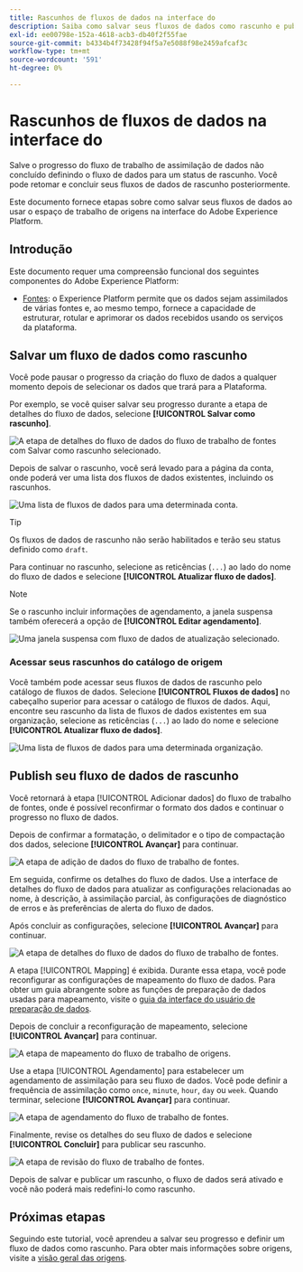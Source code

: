 ```yaml
---
title: Rascunhos de fluxos de dados na interface do
description: Saiba como salvar seus fluxos de dados como rascunho e publicá-los posteriormente, ao usar o espaço de trabalho de fontes.
exl-id: ee00798e-152a-4618-acb3-db40f2f55fae
source-git-commit: b4334b4f73428f94f5a7e5088f98e2459afcaf3c
workflow-type: tm+mt
source-wordcount: '591'
ht-degree: 0%

---
```


# Rascunhos de fluxos de dados na interface do

Salve o progresso do fluxo de trabalho de assimilação de dados não concluído definindo o fluxo de dados para um status de rascunho. Você pode retomar e concluir seus fluxos de dados de rascunho posteriormente.

Este documento fornece etapas sobre como salvar seus fluxos de dados ao usar o espaço de trabalho de origens na interface do Adobe Experience Platform.

## Introdução

Este documento requer uma compreensão funcional dos seguintes componentes do Adobe Experience Platform:

* [Fontes](../../home.md): o Experience Platform permite que os dados sejam assimilados de várias fontes e, ao mesmo tempo, fornece a capacidade de estruturar, rotular e aprimorar os dados recebidos usando os serviços da plataforma.

## Salvar um fluxo de dados como rascunho

Você pode pausar o progresso da criação do fluxo de dados a qualquer momento depois de selecionar os dados que trará para a Plataforma.

Por exemplo, se você quiser salvar seu progresso durante a etapa de detalhes do fluxo de dados, selecione **[!UICONTROL Salvar como rascunho]**.

![A etapa de detalhes do fluxo de dados do fluxo de trabalho de fontes com Salvar como rascunho selecionado.](../../images/tutorials/draft/save-as-draft.png)

Depois de salvar o rascunho, você será levado para a página da conta, onde poderá ver uma lista dos fluxos de dados existentes, incluindo os rascunhos.

![Uma lista de fluxos de dados para uma determinada conta.](../../images/tutorials/draft/draft-dataflow.png)

>[!TIP]
>
>Os fluxos de dados de rascunho não serão habilitados e terão seu status definido como `draft`.

Para continuar no rascunho, selecione as reticências (`...`) ao lado do nome do fluxo de dados e selecione **[!UICONTROL Atualizar fluxo de dados]**.

>[!NOTE]
>
>Se o rascunho incluir informações de agendamento, a janela suspensa também oferecerá a opção de **[!UICONTROL Editar agendamento]**.

![Uma janela suspensa com fluxo de dados de atualização selecionado.](../../images/tutorials/draft/update-dataflow.png)

### Acessar seus rascunhos do catálogo de origem

Você também pode acessar seus fluxos de dados de rascunho pelo catálogo de fluxos de dados. Selecione **[!UICONTROL Fluxos de dados]** no cabeçalho superior para acessar o catálogo de fluxos de dados. Aqui, encontre seu rascunho da lista de fluxos de dados existentes em sua organização, selecione as reticências (`...`) ao lado do nome e selecione **[!UICONTROL Atualizar fluxo de dados]**.

![Uma lista de fluxos de dados para uma determinada organização.](../../images/tutorials/draft/catalog-access.png)

## Publish seu fluxo de dados de rascunho

Você retornará à etapa [!UICONTROL Adicionar dados] do fluxo de trabalho de fontes, onde é possível reconfirmar o formato dos dados e continuar o progresso no fluxo de dados.

Depois de confirmar a formatação, o delimitador e o tipo de compactação dos dados, selecione **[!UICONTROL Avançar]** para continuar.

![A etapa de adição de dados do fluxo de trabalho de fontes.](../../images/tutorials/draft/select-data.png)

Em seguida, confirme os detalhes do fluxo de dados. Use a interface de detalhes do fluxo de dados para atualizar as configurações relacionadas ao nome, à descrição, à assimilação parcial, às configurações de diagnóstico de erros e às preferências de alerta do fluxo de dados.

Após concluir as configurações, selecione **[!UICONTROL Avançar]** para continuar.

![A etapa de detalhes do fluxo de dados do fluxo de trabalho de fontes.](../../images/tutorials/draft/dataflow-detail.png)

A etapa [!UICONTROL Mapping] é exibida. Durante essa etapa, você pode reconfigurar as configurações de mapeamento do fluxo de dados. Para obter um guia abrangente sobre as funções de preparação de dados usadas para mapeamento, visite o [guia da interface do usuário de preparação de dados](../../../data-prep/ui/mapping.md).

Depois de concluir a reconfiguração de mapeamento, selecione **[!UICONTROL Avançar]** para continuar.

![A etapa de mapeamento do fluxo de trabalho de origens.](../../images/tutorials/draft/mapping.png)

Use a etapa [!UICONTROL Agendamento] para estabelecer um agendamento de assimilação para seu fluxo de dados. Você pode definir a frequência de assimilação como `once`, `minute`, `hour`, `day` ou `week`. Quando terminar, selecione **[!UICONTROL Avançar]** para continuar.

![A etapa de agendamento do fluxo de trabalho de fontes.](../../images/tutorials/draft/scheduling.png)

Finalmente, revise os detalhes do seu fluxo de dados e selecione **[!UICONTROL Concluir]** para publicar seu rascunho.

![A etapa de revisão do fluxo de trabalho de fontes.](../../images/tutorials/draft/review.png)

Depois de salvar e publicar um rascunho, o fluxo de dados será ativado e você não poderá mais redefini-lo como rascunho.

## Próximas etapas

Seguindo este tutorial, você aprendeu a salvar seu progresso e definir um fluxo de dados como rascunho. Para obter mais informações sobre origens, visite a [visão geral das origens](../../home.md).
